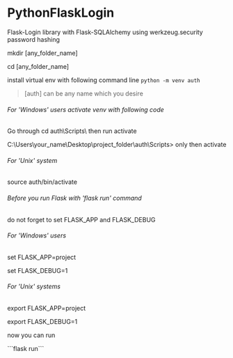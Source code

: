 # PythonFlaskLogin
Flask-Login library with Flask-SQLAlchemy using werkzeug.security password hashing

<p> mkdir [any_folder_name] </p>
<p> cd [any_folder_name] </p>

install virtual env with following command line
```python -m venv auth```  <blockquote> [auth] can be any name which you desire </blockquote>

###### For 'Windows' users activate venv with following code
<p> Go through cd auth\Scripts\ then run activate </p>
<p> C:\Users\your_name\Desktop\project_folder\auth\Scripts> only then activate </p>

###### For 'Unix' system
source auth/bin/activate

###### Before you run Flask with 'flask run' command
do not forget to set FLASK_APP and FLASK_DEBUG 

###### For 'Windows' users
<p> set FLASK_APP=project </p>
<p> set FLASK_DEBUG=1 </p>

###### For 'Unix' systems
<p> export FLASK_APP=project </p>
<p> export FLASK_DEBUG=1 </p>

<p> now you can run </p>
```flask run```
